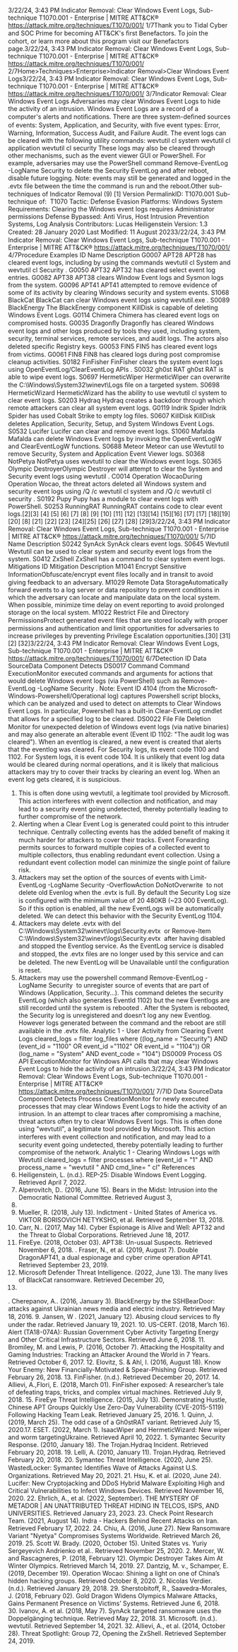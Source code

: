 3/22/24, 3:43 PM Indicator Removal: Clear Windows Event Logs, Sub-technique T1070.001 - Enterprise | MITRE ATT&CK®
https://attack.mitre.org/techniques/T1070/001/ 1/7Thank you to Tidal Cyber and SOC Prime for becoming ATT&CK's ﬁrst Benefactors. To join the cohort, or learn more about this program visit our
Benefactors page.3/22/24, 3:43 PM Indicator Removal: Clear Windows Event Logs, Sub-technique T1070.001 - Enterprise | MITRE ATT&CK®
https://attack.mitre.org/techniques/T1070/001/ 2/7Home>Techniques>Enterprise>Indicator Removal>Clear Windows Event Logs3/22/24, 3:43 PM Indicator Removal: Clear Windows Event Logs, Sub-technique T1070.001 - Enterprise | MITRE ATT&CK®
https://attack.mitre.org/techniques/T1070/001/ 3/7Indicator Removal: Clear Windows Event Logs
Adversaries may clear Windows Event Logs to hide the activity of an intrusion. Windows Event Logs are a record of a computer's alerts and
notiﬁcations. There are three system-deﬁned sources of events: System, Application, and Security, with ﬁve event types: Error, Warning,
Information, Success Audit, and Failure Audit.
The event logs can be cleared with the following utility commands:
wevtutil cl system
wevtutil cl application
wevtutil cl security
These logs may also be cleared through other mechanisms, such as the event viewer GUI or PowerShell. For example, adversaries may use
the PowerShell command Remove-EventLog -LogName Security to delete the Security EventLog and after reboot, disable future logging.
Note: events may still be generated and logged in the .evtx ﬁle between the time the command is run and the reboot.Other sub-techniques of Indicator Removal (9)
[1]
Version PermalinkID: T1070.001
Sub-technique of:  T1070
 
Tactic: Defense Evasion
 
Platforms: Windows
 
System Requirements: Clearing the Windows event logs requires Administrator permissions
 
Defense Bypassed: Anti Virus, Host Intrusion Prevention Systems, Log Analysis
Contributors: Lucas Heiligenstein
Version: 1.3
Created: 28 January 2020
Last Modiﬁed: 11 August 20233/22/24, 3:43 PM Indicator Removal: Clear Windows Event Logs, Sub-technique T1070.001 - Enterprise | MITRE ATT&CK®
https://attack.mitre.org/techniques/T1070/001/ 4/7Procedure Examples
ID Name Description
G0007 APT28 APT28 has cleared event logs, including by using the commands wevtutil cl System and wevtutil
cl Security .
G0050 APT32 APT32 has cleared select event log entries.
G0082 APT38 APT38 clears Window Event logs and Sysmon logs from the system.
G0096 APT41 APT41 attempted to remove evidence of some of its activity by clearing Windows security and system
events.
S1068 BlackCat BlackCat can clear Windows event logs using wevtutil.exe .
S0089 BlackEnergy The BlackEnergy component KillDisk is capable of deleting Windows Event Logs.
G0114 Chimera Chimera has cleared event logs on compromised hosts.
G0035 Dragonﬂy Dragonﬂy has cleared Windows event logs and other logs produced by tools they used, including system,
security, terminal services, remote services, and audit logs. The actors also deleted speciﬁc Registry keys.
G0053 FIN5 FIN5 has cleared event logs from victims.
G0061 FIN8 FIN8 has cleared logs during post compromise cleanup activities.
S0182 FinFisher FinFisher clears the system event logs using OpenEventLog/ClearEventLog APIs .
S0032 gh0st RAT gh0st RAT is able to wipe event logs.
S0697 HermeticWiper HermeticWiper can overwrite the C:\Windows\System32\winevt\Logs ﬁle on a targeted system.
S0698 HermeticWizard HermeticWizard has the ability to use wevtutil cl system to clear event logs.
S0203 Hydraq Hydraq creates a backdoor through which remote attackers can clear all system event logs.
G0119 Indrik Spider Indrik Spider has used Cobalt Strike to empty log ﬁles.
S0607 KillDisk KillDisk deletes Application, Security, Setup, and System Windows Event Logs.
S0532 Lucifer Lucifer can clear and remove event logs.
S1060 Mafalda Mafalda can delete Windows Event logs by invoking the OpenEventLogW and ClearEventLogW
functions.
S0688 Meteor Meteor can use Wevtutil to remove Security, System and Application Event Viewer logs.
S0368 NotPetya NotPetya uses wevtutil to clear the Windows event logs.
S0365 Olympic
DestroyerOlympic Destroyer will attempt to clear the System and Security event logs using wevtutil .
C0014 Operation
WocaoDuring Operation Wocao, the threat actors deleted all Windows system and security event logs using /Q
/c wevtutil cl system and /Q /c wevtutil cl security .
S0192 Pupy Pupy has a module to clear event logs with PowerShell.
S0253 RunningRAT RunningRAT contains code to clear event logs.[2][3]
[4]
[5]
[6]
[7]
[8]
[9]
[10]
[11]
[12]
[13][14]
[15][16]
[17]
[17]
[18][19]
[20]
[8]
[21]
[22]
[23]
[24][25]
[26]
[27]
[28]
[29]3/22/24, 3:43 PM Indicator Removal: Clear Windows Event Logs, Sub-technique T1070.001 - Enterprise | MITRE ATT&CK®
https://attack.mitre.org/techniques/T1070/001/ 5/7ID Name Description
S0242 SynAck SynAck clears event logs.
S0645 Wevtutil Wevtutil can be used to clear system and security event logs from the system.
S0412 ZxShell ZxShell has a command to clear system event logs.
Mitigations
ID Mitigation Description
M1041 Encrypt Sensitive
InformationObfuscate/encrypt event ﬁles locally and in transit to avoid giving feedback to an adversary.
M1029 Remote Data
StorageAutomatically forward events to a log server or data repository to prevent conditions in which the
adversary can locate and manipulate data on the local system. When possible, minimize time delay
on event reporting to avoid prolonged storage on the local system.
M1022 Restrict File and
Directory
PermissionsProtect generated event ﬁles that are stored locally with proper permissions and authentication and
limit opportunities for adversaries to increase privileges by preventing Privilege Escalation
opportunities.[30]
[31][2]
[32]3/22/24, 3:43 PM Indicator Removal: Clear Windows Event Logs, Sub-technique T1070.001 - Enterprise | MITRE ATT&CK®
https://attack.mitre.org/techniques/T1070/001/ 6/7Detection
ID Data SourceData Component Detects
DS0017 Command Command
ExecutionMonitor executed commands and arguments for actions that would delete Windows event
logs (via PowerShell) such as Remove-EventLog -LogName Security .
Note: Event ID 4104 (from the Microsoft-Windows-Powershell/Operational log) captures
Powershell script blocks, which can be analyzed and used to detect on attempts to Clear
Windows Event Logs. In particular, Powershell has a built-in Clear-EventLog cmdlet that allows
for a speciﬁed log to be cleared.
DS0022 File File Deletion Monitor for unexpected deletion of Windows event logs (via native binaries) and may also
generate an alterable event (Event ID 1102: "The audit log was cleared"). When an eventlog is
cleared, a new event is created that alerts that the eventlog was cleared. For Security logs, its
event code 1100 and 1102. For System logs, it is event code 104.
It is unlikely that event log data would be cleared during normal operations, and it is likely that
malicious attackers may try to cover their tracks by clearing an event log. When an event log
gets cleared, it is suspicious.
1. This is often done using wevtutil, a legitimate tool provided by Microsoft. This action
interferes with event collection and notiﬁcation, and may lead to a security event going
undetected, thereby potentially leading to further compromise of the network.
2. Alerting when a Clear Event Log is generated could point to this intruder technique.
Centrally collecting events has the added beneﬁt of making it much harder for attackers
to cover their tracks. Event Forwarding permits sources to forward multiple copies of a
collected event to multiple collectors, thus enabling redundant event collection. Using a
redundant event collection model can minimize the single point of failure risk.
3. Attackers may set the option of the sources of events with Limit-EventLog -LogName
Security -OverflowAction DoNotOverwrite  to not delete old Evenlog when the .evtx
is full. By default the Security Log size is conﬁgured with the minimum value of 20
480KB (~23 000 EventLog). So if this option is enabled, all the new EventLogs will be
automatically deleted. We can detect this behavior with the Security EventLog 1104.
4. Attackers may delete .evtx with del
C:\Windows\System32\winevt\logs\Security.evtx  or Remove-Item
C:\Windows\System32\winevt\logs\Security.evtx  after having disabled and
stopped the Eventlog service. As the EventLog service is disabled and stopped, the .evtx
ﬁles are no longer used by this service and can be deleted. The new EventLog will be
Unavailable until the conﬁguration is reset.
5. Attackers may use the powershell command Remove-EventLog -LogName Security  to
unregister source of events that are part of Windows (Application, Security…). This
command deletes the security EventLog (which also generates EventId 1102) but the
new Eventlogs are still recorded until the system is rebooted . After the System is
rebooted, the Security log is unregistered and doesn’t log any new Eventlog. However
logs generated between the command and the reboot are still available in the .evtx ﬁle.
Analytic 1 - User Activity from Clearing Event Logs
cleared\_logs = filter log\_files where ((log\_name = "Security") AND (event\_id =
"1100" OR event\_id ="1102" OR event\_id = "1104")) OR (log\_name = "System" AND
event\_code = "104")
DS0009 Process OS API
ExecutionMonitor for Windows API calls that may clear Windows Event Logs to hide the activity of an
intrusion.3/22/24, 3:43 PM Indicator Removal: Clear Windows Event Logs, Sub-technique T1070.001 - Enterprise | MITRE ATT&CK®
https://attack.mitre.org/techniques/T1070/001/ 7/7ID Data SourceData Component Detects
Process
CreationMonitor for newly executed processes that may clear Windows Event Logs to hide the activity
of an intrusion. In an attempt to clear traces after compromising a machine, threat actors
often try to clear Windows Event logs. This is often done using "wevtutil", a legitimate tool
provided by Microsoft. This action interferes with event collection and notiﬁcation, and may
lead to a security event going undetected, thereby potentially leading to further compromise of
the network.
Analytic 1 - Clearing Windows Logs with Wevtutil
cleared\_logs = filter processes where (event\_id = "1" AND process\_name =
"wevtutil " AND cmd\_line= " cl"
References
1. Heiligenstein, L. (n.d.). REP-25: Disable Windows Event
Logging. Retrieved April 7, 2022.
2. Alperovitch, D.. (2016, June 15). Bears in the Midst: Intrusion
into the Democratic National Committee. Retrieved August 3,
2016.
3. Mueller, R. (2018, July 13). Indictment - United States of
America vs. VIKTOR BORISOVICH NETYKSHO, et al. Retrieved
September 13, 2018.
4. Carr, N.. (2017, May 14). Cyber Espionage is Alive and Well:
APT32 and the Threat to Global Corporations. Retrieved June
18, 2017.
5. FireEye. (2018, October 03). APT38: Un-usual Suspects.
Retrieved November 6, 2018.
 . Fraser, N., et al. (2019, August 7). Double DragonAPT41, a
dual espionage and cyber crime operation APT41. Retrieved
September 23, 2019.
7. Microsoft Defender Threat Intelligence. (2022, June 13). The
many lives of BlackCat ransomware. Retrieved December 20,
2022.
 . Cherepanov, A.. (2016, January 3). BlackEnergy by the
SSHBearDoor: attacks against Ukrainian news media and
electric industry. Retrieved May 18, 2016.
9. Jansen, W . (2021, January 12). Abusing cloud services to ﬂy
under the radar. Retrieved January 19, 2021.
10. US-CERT. (2018, March 16). Alert (TA18-074A): Russian
Government Cyber Activity Targeting Energy and Other Critical
Infrastructure Sectors. Retrieved June 6, 2018.
11. Bromiley, M. and Lewis, P. (2016, October 7). Attacking the
Hospitality and Gaming Industries: Tracking an Attacker
Around the World in 7 Years. Retrieved October 6, 2017.
12. Elovitz, S. & Ahl, I. (2016, August 18). Know Your Enemy: New
Financially-Motivated & Spear-Phishing Group. Retrieved
February 26, 2018.
13. FinFisher. (n.d.). Retrieved December 20, 2017.
14. Allievi, A.,Flori, E. (2018, March 01). FinFisher exposed: A
researcher’s tale of defeating traps, tricks, and complex virtual
machines. Retrieved July 9, 2018.
15. FireEye Threat Intelligence. (2015, July 13). Demonstrating
Hustle, Chinese APT Groups Quickly Use Zero-Day
Vulnerability (CVE-2015-5119) Following Hacking Team Leak.
Retrieved January 25, 2016.
1 . Quinn, J. (2019, March 25). The odd case of a Gh0stRAT
variant. Retrieved July 15, 2020.17. ESET. (2022, March 1). IsaacWiper and HermeticWizard: New
wiper and worm targetingUkraine. Retrieved April 10, 2022.
1 . Symantec Security Response. (2010, January 18). The
Trojan.Hydraq Incident. Retrieved February 20, 2018.
19. Lelli, A. (2010, January 11). Trojan.Hydraq. Retrieved February
20, 2018.
20. Symantec Threat Intelligence. (2020, June 25). WastedLocker:
Symantec Identiﬁes Wave of Attacks Against U.S.
Organizations. Retrieved May 20, 2021.
21. Hsu, K. et al. (2020, June 24). Lucifer: New Cryptojacking and
DDoS Hybrid Malware Exploiting High and Critical
Vulnerabilities to Infect Windows Devices. Retrieved November
16, 2020.
22. Ehrlich, A., et al. (2022, September). THE MYSTERY OF
METADOR | AN UNATTRIBUTED THREAT HIDING IN TELCOS,
ISPS, AND UNIVERSITIES. Retrieved January 23, 2023.
23. Check Point Research Team. (2021, August 14). Indra -
Hackers Behind Recent Attacks on Iran. Retrieved February 17,
2022.
24. Chiu, A. (2016, June 27). New Ransomware Variant "Nyetya"
Compromises Systems Worldwide. Retrieved March 26, 2019.
25. Scott W. Brady. (2020, October 15). United States vs. Yuriy
Sergeyevich Andrienko et al.. Retrieved November 25, 2020.
2 . Mercer, W. and Rascagneres, P. (2018, February 12). Olympic
Destroyer Takes Aim At Winter Olympics. Retrieved March 14,
2019.
27. Dantzig, M. v., Schamper, E. (2019, December 19). Operation
Wocao: Shining a light on one of China’s hidden hacking
groups. Retrieved October 8, 2020.
2 . Nicolas Verdier. (n.d.). Retrieved January 29, 2018.
29. Sherstobitoff, R., Saavedra-Morales, J. (2018, February 02).
Gold Dragon Widens Olympics Malware Attacks, Gains
Permanent Presence on Victims’ Systems. Retrieved June 6,
2018.
30. Ivanov, A. et al. (2018, May 7). SynAck targeted ransomware
uses the Doppelgänging technique. Retrieved May 22, 2018.
31. Microsoft. (n.d.). wevtutil. Retrieved September 14, 2021.
32. Allievi, A., et al. (2014, October 28). Threat Spotlight: Group 72,
Opening the ZxShell. Retrieved September 24, 2019.